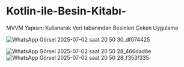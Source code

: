 # Kotlin-ile-Besin-Kitabı-
MVVM Yapısını Kullanarak Veri tabanından Besinleri Çeken Uygulama 

![WhatsApp Görsel 2025-07-02 saat 20 50 30_df074425](https://github.com/user-attachments/assets/6df0e2ac-866c-43a1-a58d-32a7c97444d6)


![WhatsApp Görsel 2025-07-02 saat 20 50 28_466dad8e](https://github.com/user-attachments/assets/feb2d992-ad34-403b-9a44-95a706075657)
![WhatsApp Görsel 2025-07-02 saat 20 50 28_f353f335](https://github.com/user-attachments/assets/a222d76a-97a6-4a40-a4e7-c436c205bbbb)


